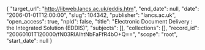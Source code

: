 {
  "target_url": "http://libweb.lancs.ac.uk/eddis.htm", 
  "end_date": null, 
  "date": "2006-01-01T12:00:00", 
  "slug": 104342, 
  "publisher": "lancs.ac.uk", 
  "open_access": true, 
  "npld": false, 
  "title": "Electronic Document Delivery : the Integrated Solution (EDDIS)", 
  "subjects": [], 
  "collections": [], 
  "record_id": "20060101T120000/fN03RIAlhtNbFaFfR4bO+Q==", 
  "scope": "root", 
  "start_date": null
}

